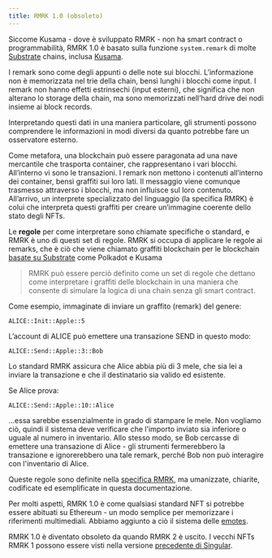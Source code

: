 ```yaml
---
title: RMRK 1.0 (obsoleto)
---
```


Siccome Kusama - dove è sviluppato RMRK - non ha smart contract o programmabilità, RMRK 1.0 è basato sulla funzione `system.remark` di molte [Substrate](https://substrate.dev) chains, inclusa
[Kusama](https://kusama.network).

I remark sono come degli appunti o delle note sui blocchi. L’informazione non è memorizzata nel trie della chain, bensì lunghi i blocchi come input. I remark non hanno effetti estrinsechi (input esterni), che significa che non alterano lo storage della chain, ma sono memorizzati nell’hard drive dei nodi insieme ai block records.

Interpretando questi dati in una maniera particolare, gli strumenti possono comprendere le informazioni in modi diversi da quanto potrebbe fare un osservatore esterno.

Come metafora, una blockchain può essere paragonata ad una nave mercantile che trasporta container, che rappresentano i vari blocchi. All’interno vi sono le transazioni. I remark non mettono i contenuti all’interno dei container, bensì graffiti sui loro lati. Il messaggio viene comunque trasmesso attraverso i blocchi, ma non influisce sul loro contenuto. All’arrivo, un interprete specializzato del linguaggio (la specifica RMRK) è colui che interpreta questi graffiti per creare un’immagine coerente dello stato degli NFTs.

Le **regole** per come interpretare sono chiamate specifiche o standard, e RMRK è uno di questi set di regole. RMRK si occupa di applicare le regole ai remarks, che è ciò che viene chiamato graffiti blockchain per le blockchain [basate su Substrate](https://dotleap.com/an-explanation-of-substrate-for-humans/) come Polkadot e Kusama

> RMRK può essere perciò definito come un set di regole che dettano come interpretare i graffiti delle blockchain in una maniera che consente di
> simulare la logica di una chain senza gli smart contract.

Come esempio, immaginate di inviare un graffito (remark) del genere:

```
ALICE::Init::Apple::5
```

L’account di ALICE può emettere una transazione SEND in questo modo:

```
ALICE::Send::Apple::3::Bob
```

Lo standard RMRK assicura che Alice abbia più di 3 mele, che sia lei a inviare la transazione e che il destinatario sia valido ed esistente.

Se Alice prova:

```
ALICE::Send::Apple::10::Alice
```

…essa sarebbe essenzialmente in grado di stampare le mele. Non vogliamo ciò, quindi il sistema deve verificare che l'importo inviato sia inferiore o uguale al numero in inventario. Allo stesso modo, se Bob cercasse di emettere una transazione di Alice - gli strumenti fermerebbero la transazione e ignorerebbero una tale remark, perché Bob non può interagire con l'inventario di Alice.

Queste regole sono definite nella [specifica RMRK](https://github.com/rmrk-team/rmrk-spec), ma umanizzate, chiarite, codificate ed esemplificate in questa documentazione.

Per molti aspetti, RMRK 1.0 è come qualsiasi standard NFT si potrebbe essere abituati su Ethereum - un modo semplice per memorizzare i riferimenti multimediali. Abbiamo aggiunto a ciò il sistema delle [emotes](/lego3-emote.md).

RMRK 1.0 è diventato obsoleto da quando RMRK 2 è uscito. I vecchi NFTs RMRK 1 possono essere visti nella versione [precedente di Singular](https://singular.rmrk.app).